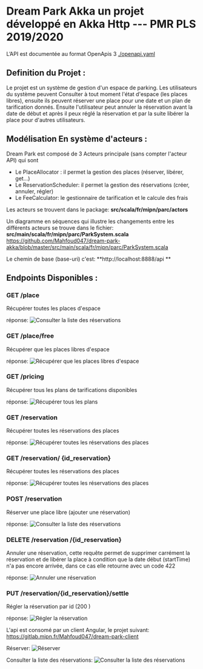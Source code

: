 # Dream Park Akka un projet développé en Akka Http ---  PMR PLS 2019/2020 

L’API est documentée au format OpenApis 3 [./openapi.yaml](http://github.com)

## Definition du Projet :
Le projet est un système de gestion d'un espace de parking. Les utilisateurs du système peuvent Consulter à tout moment l'état d'espace (les places libres), ensuite ils peuvent réserver une place pour une date et un plan de tarification donnés. Ensuite l'utilisateur peut annuler la réservation avant la date de début et après il peux réglé la réservation et par la suite libérer la place pour d'autres utilisateurs.   

## Modélisation En système d'acteurs :
Dream Park est composé de 3 Acteurs principale (sans compter l'acteur API) qui sont
 - Le PlaceAllocator : il permet la gestion des places (réserver, libérer, get...) 
 - Le ReservationScheduler: il permet la gestion des réservations (créer, annuler, régler) 
 - Le FeeCalculator: le gestionnaire de tarification et le calcule des frais   

Les acteurs se trouvent dans le package: **src/scala/fr/mipn/parc/actors**

Un diagramme en séquences qui illustre les changements entre les différents acteurs se trouve dans le fichier: **src/main/scala/fr/mipn/parc/ParkSystem.scala** https://github.com/Mahfoud047/dream-park-akka/blob/master/src/main/scala/fr/mipn/parc/ParkSystem.scala


Le chemin de base (base-uri) c'est: **http://localhost:8888/api ** 

## Endpoints Disponibles : 
### GET /place 
Récupérer toutes les places d'espace 

réponse:
![Consulter la liste des réservations](img/getplace.PNG)



### GET /place/free 
Récupérer que les places libres d'espace 

réponse:
![Récupérer que les places libres d'espace](img/getplace.PNG)

### GET /pricing
Récupérer tous les plans de tarifications disponibles

réponse:
![Récupérer tous les plans](img/getpricings.PNG)

### GET /reservation
Récupérer toutes les réservations des places

réponse:
![Récupérer toutes les réservations des places](img/getreserv.PNG)

### GET /reservation/ {id_reservation}
Récupérer toutes les réservations des places

réponse:
![Récupérer toutes les réservations des places](img/getonereserv.PNG)

### POST /reservation
Réserver une place libre (ajouter une réservation)

réponse:
![Consulter la liste des réservations](img/postreserv.PNG)

### DELETE /reservation /{id_reservation}
Annuler une réservation, cette requête permet de supprimer carrément la réservation et de libérer la place à condition que la date début (startTime) n'a pas encore arrivée, dans ce cas elle retourne avec un code 422 

réponse:
![Annuler une réservation](img/deletereserv.PNG)

### PUT /reservation/{id_reservation}/settle
Régler la réservation par id (200 ) 

réponse:
![Régler la réservation ](img/putreserv.PNG)


L'api est consomé par un client Angular, le projet suivant: https://gitlab.mipn.fr/Mahfoud047/dream-park-client

Réserver:
![Réserver](img/c1PNG.PNG)

Consulter la liste des réservations:
![Consulter la liste des réservations](img/c2.PNG)



